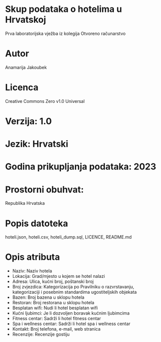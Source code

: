 # Skup podataka o hotelima u Hrvatskoj
  Prva laboratorijska vježba iz kolegija Otvoreno računarstvo
# Autor
  Anamarija Jakoubek
# Licenca 
Creative Commons Zero v1.0 Universal
# Verzija: 1.0
# Jezik: Hrvatski
# Godina prikupljanja podataka: 2023
# Prostorni obuhvat:
  Republika Hrvatska
# Popis datoteka
  hoteli.json, hoteli.csv, hoteli_dump.sql, LICENCE, README.md
# Opis atributa
  -	Naziv: Naziv hotela
  - Lokacija: Grad/mjesto u kojem se hotel nalazi
  -	Adresa: Ulica, kućni broj, poštanski broj
  -	Broj zvjezdica: Kategorizacija po Pravilniku o razvrstavanju, kategorizaciji i posebnim standardima ugostiteljskih objekata
  -	Bazen: Broj bazena u sklopu hotela
  -	Restoran: Broj restorana u sklopu hotela
  -	Besplatan wifi: Nudi li hotel besplatan wifi
  -	Kućni ljubimci: Je li dozvoljen boravak kućnim ljubimcima
  -	Fitness centar: Sadrži li hotel fitness centar
  -	Spa i wellness centar: Sadrži li hotel spa i wellness centar
  -	Kontakt: Broj telefona, e-mail, web stranica
  -	Recenzije: Recenzije gostiju

